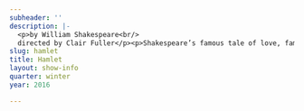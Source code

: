 ```yaml
---
subheader: ''
description: |-
  <p>by William Shakespeare<br/>
  directed by Clair Fuller</p><p>Shakespeare’s famous tale of love, family, honor and murder has been told across the world in many styles, but rarely is the titular character played by a woman.  In Clair Fuller’s production, Hamlet and Horatio have been cast as women to bring to the forefront the themes of gender and power already in place in Shakespeare’s timeless story of thwarted love, quests for justice and tragic end.</p><p><strong>Eloise Hyman</strong> (Hamlet) is a third-year Jewish Studies major. Previous UT credits include: Ruth in <em>The Effect of Gamma Rays on Man in the Moon Marigolds, </em>Venticcello in <em>Amadeus, </em>Nell in <em>Endgame, </em>Hippolyta &amp; Peaseblossom in <em>Midsummer, </em>and Candy Cotton in <em>Barely There</em>, a Musical Theater Workshop.</p><p><strong>Dee Nitz</strong> (Gertrude) is a third-year Theater and Performance Studies major. Their previous acting roles with UT include <em>Cowboy Mouth</em> (Lobsterman) and Workshops (<em>Angels in America</em>: Prior). They have also performed in <em>The Resurrection</em>, directed twice for Theater[24], devised and acted in <em>Christmas with the Hoppenstedts</em> (Mirror) in Berlin, and are a member of the 28th Generation of Off-Off Campus. In addition, they are excited to return to UT Committee this upcoming quarter. This is their first production with the Dean's Men, and they are absolutely thrilled.</p><p><strong>Margaret Glazier</strong> (Claudius) is a first-year in the College majoring in Political Science and English Literature. This is her first time in a Univeristy Theater production.</p> <p><strong>Margot Carlson</strong> (Horatio) is a first-year student. This is her first acting credit at the University. Previous acting credits include <em>The Sound of Music</em> (Maria), <em>The Secret Garden </em>(Martha), <em>Eurydice </em>(Orpheus), <em>As You Like It</em> (Rosalind), <em>A Midsummer Night's Dream </em>(Helena), and <em>A Winter's Tale</em> (Perdita).</p><p><strong>Shubhra Murarka</strong> (Ophelia) is a fourth-year in the College. Previous acting credits include New Work Week, Workshops (<em>The Fear</em>), and <em>The Effect of Gamma Rays on Man-in-the-Moon Marigolds</em>. She joined the Dean's Men as an assistant to the props master on <em>Midsummer's Night Dream</em>.</p><p><strong>Chase Woods</strong> (Laertes) is a third-year in the College majoring in Public Policy with a focus in Urban Education. He has previously worked on <em>Love's Labours Lost</em> (Ferdinand), <em>Henry V </em>(Henry), and <em>Sure Thing </em>(someone). Chase is also the Social Chair for the Dean's Men.</p> <p><strong>Quinn Kane</strong> (Polonius) is a first-year Classics Major. Previous UT credits include <em>Urinetown </em>(Bobby). This is Quinn's first Dean's Men show!</p><p><strong>Jakob Solheim</strong> (Rosencrantz) is a second-year Economics and Public Policy major in the College. He is delighted to act in his third Dean's Men show, having previously appeared in <em>Twelfth Night </em>(Sir Andrew) and <em>Love's Labour's Lost </em>(Anthony Dull, Mercade). Other credits include NWW, UT's <em>Amadeus</em> (Ensemble) and CES's <em>Life of Galileo</em> (Galileo).</p><p><strong>Emily Lovett </strong>(Guildenstern) is a first-year in the College majoring in English and Music. This is her first UT show.</p><p><strong>Emma Glass </strong>(Osric/Clown 1/Player 3) is a third-year Political Science major. Previous acting credits include University Theater's <em>The Effect of Gamma Rays on Man in the Moon Marigolds</em> (Janice, Nanny) and <em>Miss Julie </em>(Mother). Emma also performs with the Classical Entertainment Society, Le Vox and Vorris Circus, and University Ballet.</p> <p><strong>Gabriel Rourke </strong>(Marcellus, Player 1, and Clown 2) is a first-year, planning to major in Mathematics, Physics, Economics, or Political Science, or something. This is Gabe's first play at UChicago.</p><p><strong>Remy Solomon </strong>(Bernardo/Player 2/Priest) is a second-year Interdisciplinary Humanities major with no previous theater experience.</p><p> </p><p><strong>Clair Fuller </strong>(Director) is a fourth-year in the College majoring in Gender &amp; Sexuality Studies and English. <em>Hamlet</em> is their first directing experience, having previously performed with UT, the Dean's Men, and other campus performing groups. Previous acting credits consist mainly of evil men, including <em>Urinetown </em>(Mr. McQueen), <em>The Tempest </em>(Antonio), <em>Richard II </em>(Northumberland), and <em>Much Ado About Nothing </em>("Donna Joan"/Don Jon).</p><p><strong>Lauren Eames </strong>(Production Manager) is a third year Religious Studies Major with a minor in Art History. For University Theater: <em>Hamlet </em>(PM); <em>Richard II </em>(PM); <em>Endgame</em> (LD); <em>Buried in Bughouse Square: A Studs Terkel Circus</em> (ME); <em>Godspell</em> (ME); <em>Fool For Love</em> (ME); <em>The Hamletmachine</em> (ALD). For UofC Commedia: <em>Bang in the Night</em> (Director), <em>Ensemble </em>(Pantalone), Production Manager. For Other Groups: Theater[24] (Curator); Le Vorris &amp; Vox: <em>Oz</em> (LD and general tech); UChicago MAYA: <em>Empowerment</em> (LD and general tech). She is also a member of Tech Staff.</p><p><strong>Edwin Gavis</strong> (Set Designer) is a first-year student in the College. Previous work with UT includes <em>Miss Julie</em> (Master Carpenter).</p><p><strong>Peyton Walker </strong>(Costume Designer) is a second-year DOVA and Art History major in the college. This is her first time Head Costume Designing, but she as previously assistant designed for <em>The Effects of Gamma Rays on Man-on-the-Moon Marigolds</em>. Previous acting experience with the Dean's Men includes <em>Love's Labor's Lost</em> (Katherine). Other productions Peyton was a part of include <em>Wild Party</em> (Kate), <em>Amadeus</em> (Katherina), <em>House of Cards</em>, and <em>Wittgenstein's Mistress</em> (Kate).</p><p><strong>Rob Geada</strong> (Sound Design) is a third-year majoring in Physics. His previous credits include <em>Krapp's Last Tape</em> and <em>Henry V </em>(both sound design), as well as <em>Much Ado About Nothing</em> (Claudio).</p><p><strong>Julianna St. Onge</strong> (Props Designer) is a fourth-year in the College majoring in Sociology. Previous theatre credits include being an ensemble member of the Vagina Monologues, stage-managing for CES's 2013 production of <em>Tiresias</em>, and Clair Fuller's roommate.</p> <p><strong>Daniel Heins </strong>(Master Carpenter) is a Dean's Man, who one way or another works set and/or lights.</p><p><strong>Chaucey Slagel</strong> (Asst. Director) is a third-year in the College.</p><p><strong>Zoe Berra </strong>(Asst. Production Manager) is a third-year Computer Science major in the College. Zoe is on the board of Le Vorris and Vox Circus' and has performed in their productions of <em>Oz</em>, <em>Sandman</em>, and <em>Winter's Thaw</em> (choreography).</p><p><strong>Jay Bach </strong>(Asst. Lighting Designer) is a fourth-year majoring in Gender and Sexuality studies. This is their first show with UT.</p><p><strong>Talia Friedland</strong> (Asst. Costume Designer) is a first-year in the College majoring in Visual Arts and History. This is her first time participating in theater.</p><p><strong>Larkin Smith</strong> (Asst. Props Designer) is a first-year prospective Philosophy major. This is her first time on Staff, yet this is her second show with UT, as she previously acted in <em>Urinetown</em> (Soupy Sue). You can see her perform with the University's co-ed a cappella group 'The Ransom Notes'.</p><p><strong>Christian Nicholas Castro Romero</strong> (Asst. Set Designer) is a second-year, Psychology and TAPS major. He is the Assistant Scenic Designer for <em>Hamlet</em>. High school credits include <em>Little Shop of Horrors, Antigone, Guys &amp; Dolls,</em> and <em>Our Town</em>. He served as Stage Mgr., Light and Sound Board Op, Stage Hand and actor (<em>Nicely-Nicely Johnson</em>). UT and other on campus theatrical group credits include <em>Macbeth</em> (Sound Asst.), <em>Cowboy Mouth</em> (Sound Asst.), CES's <em>Frankenstein</em> (Sound Designer), Logan's Puppet Festival: <em>The Temp</em> (Light Asst.), Dean's Men's <em>Love's Labour's Lost</em> (Light Asst. &amp; Asst. Stage Mgr.), Commedia’s<em> Freudzen</em> (Sound Designer), CES's <em>Haunted House</em> (Scenic Designer), <em>The Effect of Gamma Rays on Man-in-the-Moon Marigolds</em> (Asst. Props), <em>Urinetown</em> (Sound Asst.), Maroon TV’s <em>Singularity</em> (Props Designer), Weekend of Workshops: <em>Almondseed/Almondella</em> (Director and Playwright), <em>Belleville</em> (Asst. Sound), and <em>The Girls Show</em> (Performer).</p><p><strong>Tiffany "Tippo" Wang </strong>(Tech Staff Liaison) is a third-year Psychology major.</p>
slug: hamlet
title: Hamlet
layout: show-info
quarter: winter
year: 2016

---
```

